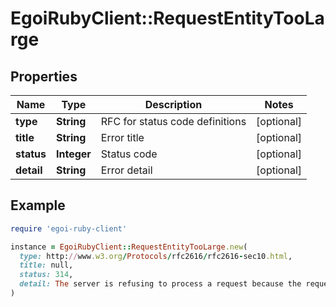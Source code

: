 # EgoiRubyClient::RequestEntityTooLarge

## Properties

| Name | Type | Description | Notes |
| ---- | ---- | ----------- | ----- |
| **type** | **String** | RFC for status code definitions | [optional] |
| **title** | **String** | Error title | [optional] |
| **status** | **Integer** | Status code | [optional] |
| **detail** | **String** | Error detail | [optional] |

## Example

```ruby
require 'egoi-ruby-client'

instance = EgoiRubyClient::RequestEntityTooLarge.new(
  type: http://www.w3.org/Protocols/rfc2616/rfc2616-sec10.html,
  title: null,
  status: 314,
  detail: The server is refusing to process a request because the request entity is larger than the server is willing or able to process.
)
```

